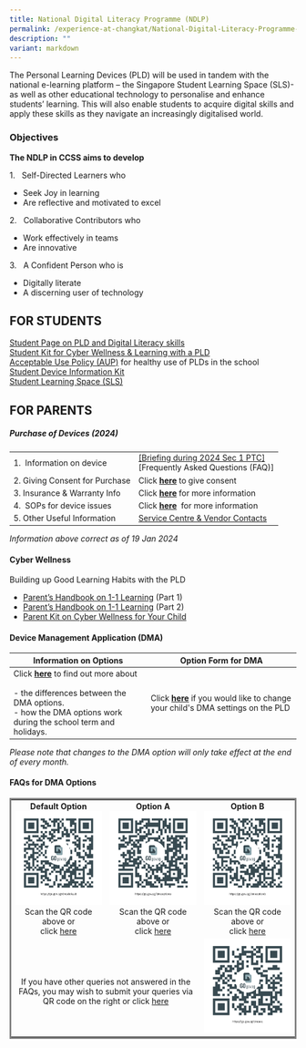 ```yaml
---
title: National Digital Literacy Programme (NDLP)
permalink: /experience-at-changkat/National-Digital-Literacy-Programme-NDLP/
description: ""
variant: markdown
---
```

The Personal Learning Devices (PLD) will be used in tandem with the national e-learning platform – the Singapore Student Learning Space (SLS)- as well as other educational technology to personalise and enhance students’ learning. This will also enable students to acquire digital skills and apply these skills as they navigate an increasingly digitalised world.  

  

### Objectives  
  

**The NDLP in CCSS aims to develop**  


<p>1. &nbsp; Self-Directed Learners&nbsp;who</p>

*   Seek Joy in learning
*   Are reflective and motivated to excel

<p>2. &nbsp; Collaborative Contributors&nbsp;who</p>

*   Work effectively in teams
*   Are innovative

<p>3. &nbsp; A&nbsp;Confident Person&nbsp;who is</p>

*   Digitally literate
*   A discerning user of technology

FOR STUDENTS
------------

[Student Page on PLD and Digital Literacy skills](https://sites.google.com/moe.edu.sg/ccss-student-hbl-page)
<br>[Student Kit for Cyber Wellness &amp; Learning with a PLD](https://drive.google.com/file/d/19HjmaoWJ1HTAxC6teSqugtKc7Lsca6hB/view?usp=drive_link)
<br>[Acceptable Use Policy (AUP)](/files/2%20Acceptable%20Use%20Policy%20AUP%20Agreement%202022.pdf)&nbsp;for healthy use of PLDs in the school
<br>[Student Device Information Kit](/files/Student_Device_Information_Kit_2024.pdf)
<br>[Student Learning Space (SLS)](http://learning.moe.edu.sg/)

FOR PARENTS
-----------

##### Purchase of Devices (2024)&nbsp;

| | | 
| -------- | -------- | 
| 1.&nbsp; Information on device     | [[Briefing during 2024 Sec 1 PTC]](/files/2a__Parent_Engagement_Deck_2024__Website_.pdf) <br>[Frequently Asked Questions (FAQ)]|
|2\. Giving Consent for Purchase|Click&nbsp;**[here](https://go.gov.sg/pdlpadmin)**&nbsp;to give consent
|3. Insurance &amp; Warranty Info 	|Click&nbsp;**[here](/files/pld%20insurance%20%20warranty%202023.pdf)**&nbsp;for more information
|4.&nbsp; SOPs for device issues|Click&nbsp;**[here](/files/SOPs%20for%20Device%20Issues%202021.pdf)**&nbsp; for more information
|5\. Other Useful Information|[Service Centre &amp; Vendor Contacts](/files/Service%20Centre%20%20Vendor%20Contacts.pdf)

_Information&nbsp;above correct as of 19 Jan 2024_


#### Cyber Wellness&nbsp;


Building up Good Learning Habits with the PLD  

  

*   [Parent’s Handbook on 1-1 Learning](/files/parent%20handbook%20(i)%20on%20learning%20with%20a%20pld_2023%20(website).pdf)&nbsp;(Part 1)
*   [Parent’s Handbook on 1-1 Learning](/files/2e%20-%20parent%20handbook%20(ii)%20on%20learning%20with%20a%20pld_2023%20(website).pdf)&nbsp;(Part 2)
*   [Parent Kit on Cyber Wellness for Your Child](https://go.gov.sg/moe-cyber-wellness)

#### Device Management Application (DMA)



| Information on Options | Option Form for DMA |
| -------- | --------|
|Click&nbsp;**[here](https://docs.google.com/spreadsheets/d/e/2PACX-1vT0FWLONCf0kDhCjCwxCFsRq6XwFxYCY-U5AT4eSqtgPQ9RyEjCqm4w9wMK2vGvqwxXmPpMg7p9LikK/pubhtml)**&nbsp;to find out more about<br><br>-   the differences between the DMA options.<br>-   how the DMA options work during the school term and holidays.     | Click&nbsp;**[here](https://go.gov.sg/pdlpdma)**&nbsp;if you would like to change your child's DMA settings on the PLD     |   

*Please note that changes to the DMA option will only take effect at the end of every month.*

#### FAQs for DMA Options


<table style="width: 100%; border-collapse: collapse; border-style: solid; margin-left: auto; margin-right: auto;">
<tbody>
<tr>
<td style="width: 33.3333%; text-align: center;"><strong>Default Option<br></strong><strong style="text-align: start;"><img src="/images/dma%20default%20qr%20code.png"></strong>Scan the QR code above or<br>click&nbsp;<a href="https://go.gov.sg/dmadefault" target="_blank" rel="noopener">here</a><strong><br></strong></td>
<td style="width: 33.3333%; text-align: center;"><strong>Option A<br></strong><img src="/images/dma%20option%20A%20qr%20code.png">Scan the QR code above or<br>click&nbsp;<a href="https://go.gov.sg/dmaoptiona" target="_blank" rel="noopener">here</a><strong><br></strong></td>
<td style="width: 33.3333%; text-align: center;"><strong>Option B<br></strong><img src="/images/dma%20option%20B%20qr%20code.png">Scan the QR code above or<br>click&nbsp;<a href="https://go.gov.sg/dmaoptionb" target="_blank" rel="noopener">here</a><strong><br></strong></td>
</tr>
<tr>
<td style="width: 66.6666%; text-align: center;" colspan="2">
<p><br>If you have other queries not answered in the FAQs, you may wish to submit your queries via QR code on the right or click&nbsp;<a href="https://go.gov.sg/dmaoq" target="_blank" rel="noopener">here</a></p>
</td>
<td style="width: 33.3333%;"><img src="/images/dmaoq.png"></td>
</tr>
</tbody>
</table>
<p>&nbsp;</p>